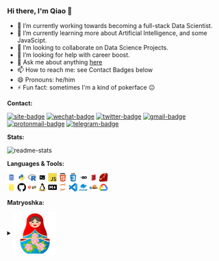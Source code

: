 ### Hi there, I'm Qiao 👋

<!--
**qiaohuang/qiaohuang** is a ✨ _special_ ✨ repository because its `README.md` (this file) appears on your GitHub profile.

Here are some ideas to get you started:
-->

- 🔭 I’m currently working towards becoming a full-stack Data Scientist.
- 🌱 I’m currently learning more about Artificial Intelligence, and some JavaScipt.
- 👯 I’m looking to collaborate on Data Science Projects.
- 🤔 I’m looking for help with career boost.
- 💬 Ask me about anything [here](https://github.com/qiaohuang/qiaohuang/issues)
- 📫 How to reach me: see Contact Badges below
- 😄 Pronouns: he/him
- ⚡ Fun fact: sometimes I'm a kind of pokerface :neutral_face:

**Contact:**

[![site-badge](https://img.shields.io/badge/uniQiao.com-00AEF0?style=flat-square&logo=cliqz&logoColor=white)](https://www.uniqiao.com)
[![wechat-badge](https://img.shields.io/badge/uniQiao-07C160?style=flat-square&logo=wechat&logoColor=white)](/wechat-qrcode.png)
[![twitter-badge](https://img.shields.io/badge/qiaohuang__-1DA1F2?style=flat-square&logo=twitter&logoColor=white)](https://twitter.com/qiaohuang_)
[![gmail-badge](https://img.shields.io/badge/qiaohuang.ds@gmail.com-EA4335?style=flat-square&logo=gmail&logoColor=white)](mailto:qiaohuang.ds@gmail.com)
[![protonmail-badge](https://img.shields.io/badge/qiaoh@protonmail.com-8B89CC?style=flat-square&logo=protonmail&logoColor=white)](mailto:qiaoh@protonmail.com)
[![telegram-badge](https://img.shields.io/badge/qiaohuang-26A5E4?style=flat-square&logo=telegram&logoColor=white)](https://t.me/qiaohuang)

**Stats:**

![readme-stats](https://github-readme-stats.vercel.app/api?username=qiaohuang&bg_color=0,12c2e9,c471ed,f64f59&title_color=fff&text_color=fff&hide=stars,contribs)

**Languages & Tools:**

<code><img height="20" src="https://raw.githubusercontent.com/github/explore/80688e429a7d4ef2fca1e82350fe8e3517d3494d/topics/sql/sql.png"></code>
<code><img height="20" src="https://raw.githubusercontent.com/github/explore/80688e429a7d4ef2fca1e82350fe8e3517d3494d/topics/python/python.png"></code>
<code><img height="20" src="https://raw.githubusercontent.com/github/explore/80688e429a7d4ef2fca1e82350fe8e3517d3494d/topics/r/r.png"></code>
<code><img height="20" src="https://raw.githubusercontent.com/github/explore/aca0b3b69ca680013b925338b0cc428190aa42dc/topics/cli/cli.png"></code>
<code><img height="20" src="https://raw.githubusercontent.com/github/explore/80688e429a7d4ef2fca1e82350fe8e3517d3494d/topics/javascript/javascript.png"></code>
<code><img height="20" src="https://raw.githubusercontent.com/github/explore/80688e429a7d4ef2fca1e82350fe8e3517d3494d/topics/html/html.png"></code>
<code><img height="20" src="https://raw.githubusercontent.com/github/explore/80688e429a7d4ef2fca1e82350fe8e3517d3494d/topics/css/css.png"></code>
<code><img height="20" src="https://raw.githubusercontent.com/github/explore/80688e429a7d4ef2fca1e82350fe8e3517d3494d/topics/go/go.png"></code>
<code><img height="20" src="https://raw.githubusercontent.com/github/explore/80688e429a7d4ef2fca1e82350fe8e3517d3494d/topics/scala/scala.png"></code>
<code><img height="20" src="https://raw.githubusercontent.com/github/explore/80688e429a7d4ef2fca1e82350fe8e3517d3494d/topics/ruby/ruby.png"></code>\
<code><img height="20" src="https://raw.githubusercontent.com/github/explore/285d19f261b6d469fd8a309dddb234371d7be462/topics/database/database.png"></code>
<code><img height="20" src="https://raw.githubusercontent.com/github/explore/78df643247d429f6cc873026c0622819ad797942/topics/github/github.png"></code>
<code><img height="20" src="https://raw.githubusercontent.com/github/explore/80688e429a7d4ef2fca1e82350fe8e3517d3494d/topics/git/git.png"></code>
<code><img height="20" src="https://raw.githubusercontent.com/github/explore/80688e429a7d4ef2fca1e82350fe8e3517d3494d/topics/linux/linux.png"></code>
<code><img height="20" src="https://raw.githubusercontent.com/github/explore/80688e429a7d4ef2fca1e82350fe8e3517d3494d/topics/markdown/markdown.png"></code>
<code><img height="20" src="https://raw.githubusercontent.com/github/explore/80688e429a7d4ef2fca1e82350fe8e3517d3494d/topics/jupyter-notebook/jupyter-notebook.png"></code>
<code><img height="20" src="https://raw.githubusercontent.com/github/explore/80688e429a7d4ef2fca1e82350fe8e3517d3494d/topics/visual-studio-code/visual-studio-code.png"></code>
<code><img height="20" src="https://raw.githubusercontent.com/github/explore/80688e429a7d4ef2fca1e82350fe8e3517d3494d/topics/docker/docker.png"></code>
<code><img height="20" src="https://raw.githubusercontent.com/github/explore/80688e429a7d4ef2fca1e82350fe8e3517d3494d/topics/scikit-learn/scikit-learn.png"></code>
<code><img height="20" src="https://raw.githubusercontent.com/github/explore/62b74b4ac11782e90fa7c275d62ad1a2855d403d/topics/google-cloud/google-cloud.png"></code>

**Matryoshka:**

<details>
  <summary><a href="#"><img valign="middle" width="100" src="https://raw.githubusercontent.com/qiaohuang/qiaohuang/main/matryoshka.png"/></a></summary>
  <details>
    <summary><a href="#"><img valign="middle" width="90" src="https://raw.githubusercontent.com/qiaohuang/qiaohuang/main/matryoshka.png"/></a></summary>
    <details>
      <summary><a href="#"><img valign="middle" width="80" src="https://raw.githubusercontent.com/qiaohuang/qiaohuang/main/matryoshka.png"/></a></summary>
      <details>
        <summary><a href="#"><img valign="middle" width="70" src="https://raw.githubusercontent.com/qiaohuang/qiaohuang/main/matryoshka.png"/></a></summary>
        <details>
          <summary><a href="#"><img valign="middle" width="60" src="https://raw.githubusercontent.com/qiaohuang/qiaohuang/main/matryoshka.png"/></a></summary>
          <details>
            <summary><a href="#"><img valign="middle" width="50" src="https://raw.githubusercontent.com/qiaohuang/qiaohuang/main/matryoshka.png"/></a></summary>
            <details>
              <summary><a href="#"><img valign="middle" width="40" src="https://raw.githubusercontent.com/qiaohuang/qiaohuang/main/matryoshka.png"/></a></summary>
              <details>
                <summary><a href="#"><img valign="middle" width="30" src="https://raw.githubusercontent.com/qiaohuang/qiaohuang/main/matryoshka.png"/></a></summary>
                :octocat::rainbow_flag: <sub>secrets placeholder, to be added.</sub>
              </details>
            </details>
          </details>
        </details>
      </details>
    </details>
  </details>
</details>
